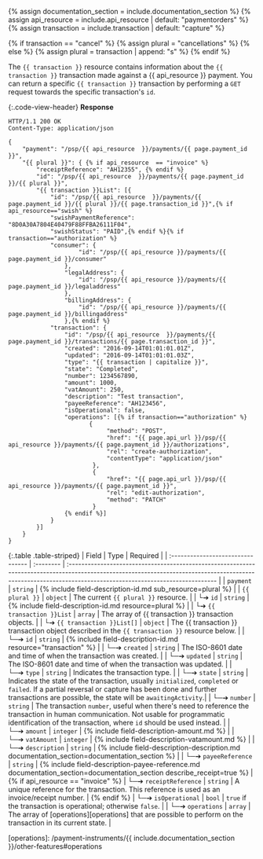 {% assign documentation_section = include.documentation_section %}
{% assign api_resource = include.api_resource  | default: "paymentorders" %}
{% assign transaction = include.transaction | default: "capture" %}

{% if transaction == "cancel" %}
    {% assign plural = "cancellations" %}
{% else %}
    {% assign plural = transaction | append: "s" %}
{% endif %}

The `{{ transaction }}` resource contains information about the
`{{ transaction }}` transaction made against a {{ api_resource }} payment. You can
return a specific `{{ transaction }}` transaction by performing a `GET` request
towards the specific transaction's `id`.

{:.code-view-header}
**Response**

```http
HTTP/1.1 200 OK
Content-Type: application/json

{
    "payment": "/psp/{{ api_resource  }}/payments/{{ page.payment_id }}",
    "{{ plural }}": { {% if api_resource  == "invoice" %}
        "receiptReference": "AH12355", {% endif %}
        "id": "/psp/{{ api_resource  }}/payments/{{ page.payment_id }}/{{ plural }}",
        "{{ transaction }}List": [{
            "id": "/psp/{{ api_resource  }}/payments/{{ page.payment_id }}/{{ plural }}/{{ page.transaction_id }}",{% if api_resource=="swish" %}
            "swishPaymentReference": "8D0A30A7804E40479F88FFBA26111F04",
            "swishStatus": "PAID",{% endif %}{% if transaction=="authorization" %}
            "consumer": {
                    "id": "/psp/{{ api_resource }}/payments/{{ page.payment_id }}/consumer"
                },
                "legalAddress": {
                    "id": "/psp/{{ api_resource }}/payments/{{ page.payment_id }}/legaladdress"
                },
                "billingAddress": {
                    "id": "/psp/{{ api_resource }}/payments/{{ page.payment_id }}/billingaddress"
                },{% endif %}
            "transaction": {
                "id": "/psp/{{ api_resource  }}/payments/{{ page.payment_id }}/transactions/{{ page.transaction_id }}",
                "created": "2016-09-14T01:01:01.01Z",
                "updated": "2016-09-14T01:01:01.03Z",
                "type": "{{ transaction | capitalize }}",
                "state": "Completed",
                "number": 1234567890,
                "amount": 1000,
                "vatAmount": 250,
                "description": "Test transaction",
                "payeeReference": "AH123456",
                "isOperational": false,
                "operations": [{% if transaction=="authorization" %}
                       {
                            "method": "POST",
                            "href": "{{ page.api_url }}/psp/{{ api_resource }}/payments/{{ page.payment_id }}/authorizations",
                            "rel": "create-authorization",
                            "contentType": "application/json"
                        },
                        {
                            "href": "{{ page.api_url }}/psp/{{ api_resource }}/payments/{{ page.payment_id }}",
                            "rel": "edit-authorization",
                            "method": "PATCH"
                        }
                {% endif %}]
            }
        }]
    }
}
```

{:.table .table-striped}
| Field                             | Type      | Required                                                                                                                                                                                                     |
| :-------------------------------- | :-------- | :----------------------------------------------------------------------------------------------------------------------------------------------------------------------------------------------------------- |
| `payment`                         | `string`  | {% include field-description-id.md sub_resource=plural %}                                                                                                                                                    |
| `{{ plural }}`                    | `object`  | The current `{{ plural }}` resource.                                                                                                                                                                         |
| └➔&nbsp;`id`                      | `string`  | {% include field-description-id.md resource=plural %}                                                                                                                                                        |
| └➔&nbsp;`{{ transaction }}List`   | `array`   | The array of {{ transaction }} transaction objects.                                                                                                                                                          |
| └➔&nbsp;`{{ transaction }}List[]` | `object`  | The {{ transaction }} transaction object described in the `{{ transaction }}` resource below.                                                                                                                |
| └─➔&nbsp;`id`                     | `string`  | {% include field-description-id.md resource="transaction" %}                                                                                                                                                 |
| └─➔&nbsp;`created`                | `string`  | The ISO-8601 date and time of when the transaction was created.                                                                                                                                              |
| └─➔&nbsp;`updated`                | `string`  | The ISO-8601 date and time of when the transaction was updated.                                                                                                                                              |
| └─➔&nbsp;`type`                   | `string`  | Indicates the transaction type.                                                                                                                                                                              |
| └─➔&nbsp;`state`                  | `string`  | Indicates the state of the transaction, usually `initialized`, `completed` or `failed`. If a partial reversal or capture has been done and further transactions are possible, the state will be `awaitingActivity`.|
| └─➔&nbsp;`number`                 | `string`  | The transaction `number`, useful when there's need to reference the transaction in human communication. Not usable for programmatic identification of the transaction, where `id` should be used instead. |
| └─➔&nbsp;`amount`                 | `integer` | {% include field-description-amount.md %}                                                                                                                                                                    |
| └─➔&nbsp;`vatAmount`              | `integer` | {% include field-description-vatamount.md %}                                                                                                                                                                 |
| └─➔&nbsp;`description`            | `string`  | {% include field-description-description.md documentation_section=documentation_section %}                                                                                                                   |
| └─➔&nbsp;`payeeReference`         | `string`  | {% include field-description-payee-reference.md documentation_section=documentation_section describe_receipt=true %}                                                                                         | {% if api_resource == "invoice" %}
| └─➔&nbsp;`receiptReference`       | `string`  | A unique reference for the transaction. This reference is used as an invoice/receipt number.                                                                                                                 | {% endif %}
| └─➔&nbsp;`isOperational`          | `bool`    | `true` if the transaction is operational; otherwise `false`.                                                                                                                                                 |
| └─➔&nbsp;`operations`             | `array`   | The array of [operations][operations] that are possible to perform on the transaction in its current state.                                                                                                                |

[operations]: /payment-instruments/{{ include.documentation_section }}/other-features#operations 
